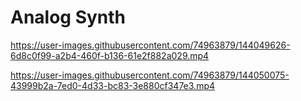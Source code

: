 # Analog Synth



https://user-images.githubusercontent.com/74963879/144049626-6d8c0f99-a2b4-460f-b136-61e2f882a029.mp4






https://user-images.githubusercontent.com/74963879/144050075-43999b2a-7ed0-4d33-bc83-3e880cf347e3.mp4

